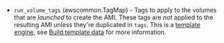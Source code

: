<!-- Code generated from the comments of the Config struct in builder/amazon/ebs/builder.go; DO NOT EDIT MANUALLY -->

-   `run_volume_tags` (awscommon.TagMap) - Tags to apply to the volumes that are *launched* to create the AMI.
    These tags are *not* applied to the resulting AMI unless they're
    duplicated in `tags`. This is a [template
    engine](/docs/templates/engine.html), see [Build template
    data](#build-template-data) for more information.
    